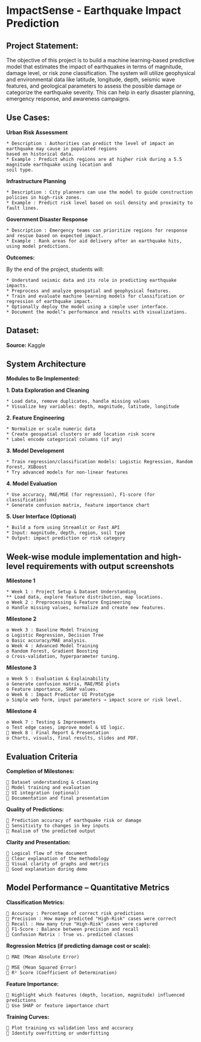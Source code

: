 # ImpactSense - Earthquake Impact Prediction

## Project Statement:

The objective of this project is to build a machine learning-based predictive model that estimates the impact of
earthquakes in terms of magnitude, damage level, or risk zone classification. The system will utilize geophysical
and environmental data like latitude, longitude, depth, seismic wave features, and geological parameters to assess
the possible damage or categorize the earthquake severity. This can help in early disaster planning, emergency
response, and awareness campaigns.

## Use Cases:

**Urban Risk Assessment**

```
* Description : Authorities can predict the level of impact an earthquake may cause in populated regions
based on historical data.
* Example : Predict which regions are at higher risk during a 5.5 magnitude earthquake using location and
soil type.
```
**Infrastructure Planning**

```
* Description : City planners can use the model to guide construction policies in high-risk zones.
* Example : Predict risk level based on soil density and proximity to fault lines.
```
**Government Disaster Response**

```
* Description : Emergency teams can prioritize regions for response and rescue based on expected impact.
* Example : Rank areas for aid delivery after an earthquake hits, using model predictions.
```
**Outcomes:**

By the end of the project, students will:

```
* Understand seismic data and its role in predicting earthquake impacts.
* Preprocess and analyze geospatial and geophysical features.
* Train and evaluate machine learning models for classification or regression of earthquake impact.
* Optionally deploy the model using a simple user interface.
* Document the model’s performance and results with visualizations.
```
## Dataset:

**Source:** Kaggle

## System Architecture


**Modules to Be Implemented:**

**1. Data Exploration and Cleaning**

```
* Load data, remove duplicates, handle missing values
* Visualize key variables: depth, magnitude, latitude, longitude
```
**2. Feature Engineering**

```
* Normalize or scale numeric data
* Create geospatial clusters or add location risk score
* Label encode categorical columns (if any)
```

**3. Model Development**

```
* Train regression/classification models: Logistic Regression, Random Forest, XGBoost
* Try advanced models for non-linear features
```
**4. Model Evaluation**

```
* Use accuracy, MAE/MSE (for regression), F1-score (for classification)
* Generate confusion matrix, feature importance chart
```
**5. User Interface (Optional)**

```
* Build a form using Streamlit or Fast API
* Input: magnitude, depth, region, soil type
* Output: impact prediction or risk category
```
## Week-wise module implementation and high-level requirements with output screenshots

**Milestone 1**

```
* Week 1 : Project Setup & Dataset Understanding
** Load data, explore feature distribution, map locations.
o Week 2 : Preprocessing & Feature Engineering
o Handle missing values, normalize and create new features.
```
**Milestone 2**

```
o Week 3 : Baseline Model Training
o Logistic Regression, Decision Tree
o Basic accuracy/MAE analysis.
o Week 4 : Advanced Model Training
o Random Forest, Gradient Boosting
o Cross-validation, hyperparameter tuning.
```
**Milestone 3**

```
o Week 5 : Evaluation & Explainability
o Generate confusion matrix, MAE/MSE plots
o Feature importance, SHAP values.
o Week 6 : Impact Predictor UI Prototype
o Simple web form, input parameters → impact score or risk level.
```
**Milestone 4**


```
o Week 7 : Testing & Improvements
o Test edge cases, improve model & UI logic.
 Week 8 : Final Report & Presentation
o Charts, visuals, final results, slides and PDF.
```
## Evaluation Criteria

**Completion of Milestones:**

```
 Dataset understanding & cleaning
 Model training and evaluation
 UI integration (optional)
 Documentation and final presentation
```
**Quality of Predictions:**

```
 Prediction accuracy of earthquake risk or damage
 Sensitivity to changes in key inputs
 Realism of the predicted output
```
**Clarity and Presentation:**

```
 Logical flow of the document
 Clear explanation of the methodology
 Visual clarity of graphs and metrics
 Good explanation during demo
```
## Model Performance – Quantitative Metrics

**Classification Metrics:**

```
 Accuracy : Percentage of correct risk predictions
 Precision : How many predicted "High-Risk" cases were correct
 Recall : How many true "High-Risk" cases were captured
 F1-Score : Balance between precision and recall
 Confusion Matrix : True vs. predicted classes
```
**Regression Metrics (if predicting damage cost or scale):**

```
 MAE (Mean Absolute Error)
```

```
 MSE (Mean Squared Error)
 R² Score (Coefficient of Determination)
```
**Feature Importance:**

```
 Highlight which features (depth, location, magnitude) influenced predictions
 Use SHAP or feature importance chart
```
**Training Curves:**

```
 Plot training vs validation loss and accuracy
 Identify overfitting or underfitting
```

